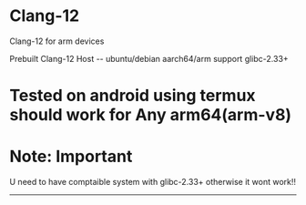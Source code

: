 # Clang-12
Clang-12 for arm devices

Prebuilt Clang-12 
Host -- ubuntu/debian aarch64/arm support glibc-2.33+

# Tested on android using termux should work for Any arm64(arm-v8) 

# Note: Important
U need to have comptaible system with glibc-2.33+
otherwise it wont work!!

----------------------------------------------------
